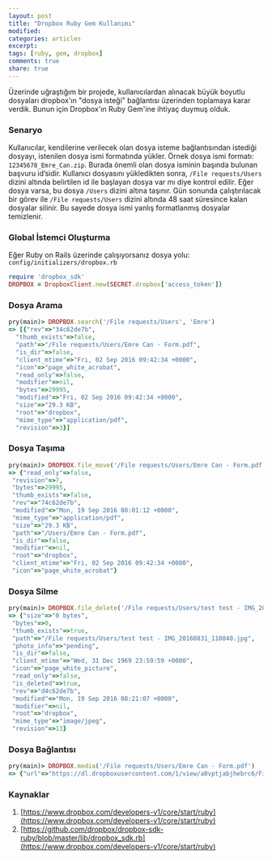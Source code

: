 ```yaml
---
layout: post
title: "Dropbox Ruby Gem Kullanımı"
modified:
categories: articles
excerpt:
tags: [ruby, gem, dropbox]
comments: true
share: true
---
```


Üzerinde uğraştığım bir projede, kullanıcılardan alınacak büyük boyutlu dosyaları dropbox'ın "dosya isteği"
bağlantısı üzerinden toplamaya karar verdik. Bunun için Dropbox'ın Ruby Gem'ine ihtiyaç duymuş olduk.

### Senaryo
Kullanıcılar, kendilerine verilecek olan dosya isteme bağlantısından istediği dosyayı, istenilen dosya ismi
formatında yükler. Örnek dosya ismi formatı: `12345678_Emre_Can.zip`. Burada önemli olan dosya isminin başında bulunan başvuru id’sidir.
Kullanıcı dosyasını yükledikten sonra, `/File requests/Users` dizini altında belirtilen id ile başlayan dosya var mı
diye kontrol edilir. Eğer dosya varsa, bu dosya `/Users` dizini altına taşınır. Gün sonunda çalıştırılacak bir görev
ile `/File requests/Users` dizini altında 48 saat süresince kalan dosyalar silinir. Bu sayede dosya ismi yanlış
formatlanmış dosyalar temizlenir.

### Global İstemci Oluşturma
Eğer Ruby on Rails üzerinde çalışıyorsanız dosya yolu: `config/initializers/dropbox.rb`

```ruby
require 'dropbox_sdk'
DROPBOX = DropboxClient.new(SECRET.dropbox['access_token'])
```

### Dosya Arama

```ruby
pry(main)> DROPBOX.search('/File requests/Users', 'Emre')
=> [{"rev"=>"34c62de7b",
  "thumb_exists"=>false,
  "path"=>"/File requests/Users/Emre Can - Form.pdf",
  "is_dir"=>false,
  "client_mtime"=>"Fri, 02 Sep 2016 09:42:34 +0000",
  "icon"=>"page_white_acrobat",
  "read_only"=>false,
  "modifier"=>nil,
  "bytes"=>29995,
  "modified"=>"Fri, 02 Sep 2016 09:42:34 +0000",
  "size"=>"29.3 KB",
  "root"=>"dropbox",
  "mime_type"=>"application/pdf",
  "revision"=>3}]
```

### Dosya Taşıma

```ruby
pry(main)> DROPBOX.file_move('/File requests/Users/Emre Can - Form.pdf', '/Users/Emre Can - Form.pdf')
=> {"read_only"=>false,
 "revision"=>7,
 "bytes"=>29995,
 "thumb_exists"=>false,
 "rev"=>"74c62de7b",
 "modified"=>"Mon, 19 Sep 2016 08:01:12 +0000",
 "mime_type"=>"application/pdf",
 "size"=>"29.3 KB",
 "path"=>"/Users/Emre Can - Form.pdf",
 "is_dir"=>false,
 "modifier"=>nil,
 "root"=>"dropbox",
 "client_mtime"=>"Fri, 02 Sep 2016 09:42:34 +0000",
 "icon"=>"page_white_acrobat"}
```

### Dosya Silme

```ruby
pry(main)> DROPBOX.file_delete('/File requests/Users/test test - IMG_20160831_110840.jpg')
=> {"size"=>"0 bytes",
 "bytes"=>0,
 "thumb_exists"=>true,
 "path"=>"/File requests/Users/test test - IMG_20160831_110840.jpg",
 "photo_info"=>"pending",
 "is_dir"=>false,
 "client_mtime"=>"Wed, 31 Dec 1969 23:59:59 +0000",
 "icon"=>"page_white_picture",
 "read_only"=>false,
 "is_deleted"=>true,
 "rev"=>"d4c62de7b",
 "modified"=>"Mon, 19 Sep 2016 08:21:07 +0000",
 "modifier"=>nil,
 "root"=>"dropbox",
 "mime_type"=>"image/jpeg",
 "revision"=>13}
```

### Dosya Bağlantısı

```ruby
pry(main)> DROPBOX.media('/File requests/Users/Emre Can - Form.pdf')
=> {"url"=>"https://dl.dropboxusercontent.com/1/view/a0vptjabjhebrc6/File%20requests/Users/Emre%20Can%20-%20Form.pdf", "expires"=>"Mon, 19 Sep 2016 12:30:48 +0000"}
```

### Kaynaklar

1. [https://www.dropbox.com/developers-v1/core/start/ruby](https://www.dropbox.com/developers-v1/core/start/ruby)
2. [https://github.com/dropbox/dropbox-sdk-ruby/blob/master/lib/dropbox_sdk.rb](https://www.dropbox.com/developers-v1/core/start/ruby)
